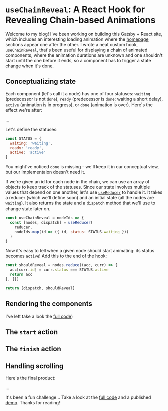 # `useChainReveal`: A React Hook for Revealing Chain-based Animations

Welcome to my blog! I've been working on building this Gatsby + React site, which includes an interesting loading animation where the [homepage]('/') sections appear one after the other. I wrote a neat custom hook, `useChainReveal`, that's been useful for displaying a chain of animated components, where the animation durations are unknown and one shouldn't start until the one before it ends, so a component has to trigger a state change when it's done.

## Conceptualizing state

Each component (let's call it a node) has one of four statuses: `waiting` (predecessor is not `done`), `ready` (predecessor is `done`; waiting a short delay), `active` (animation is in progress), or `done` (animation is over). Here's the effect we're after:

...

Let's define the statuses:

```javascript
const STATUS = {
  waiting: 'waiting',
  ready: 'ready',
  active: 'active'
}
```

You might've noticed `done` is missing - we'll keep it in our conceptual view, but our implementaion doesn't need it.

If we're given an id for each node in the chain, we can use an array of objects to keep track of the statuses. Since our state involves multiple values that depend on one another, let's use [`useReducer`](https://reactjs.org/docs/hooks-reference.html#usereducer) to handle it. It takes a reducer (which we'll define soon) and an initial state (all the nodes are `waiting`). It also returns the state and a `dispatch` method that we'll use to change state later on.

```javascript
const useChainReveal = nodeIds => {
  const [nodes, dispatch] = useReducer(
    reducer,
    nodeIds.map(id => ({ id, status: STATUS.waiting }))
  )
}
```

Now it's easy to tell when a given node should start animating: its status becomes `active`! Add this to the end of the hook:

```javascript
const shouldReveal = nodes.reduce((acc, curr) => {
  acc[curr.id] = curr.status === STATUS.active
  return acc
}, {})

return [dispatch, shouldReveal]
```

## Rendering the components

I've left  take a look the [full code]())

## The `start` action

## The `finish` action

## Handling scrolling

Here's the final product:

...

It's been a fun challenge... Take a look at the [full code]() and a published [demo](). Thanks for reading!
